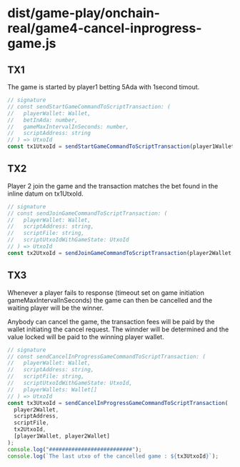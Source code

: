 # dist/game-play/onchain-real/game4-cancel-inprogress-game.js

## TX1

The game is started by player1 betting 5Ada with 1second timout.

```typescript
// signature
// const sendStartGameCommandToScriptTransaction: (
//   playerWallet: Wallet,
//   betInAda: number,
//   gameMaxIntervalInSeconds: number,
//   scriptAddress: string
// ) => UtxoId
const tx1UtxoId = sendStartGameCommandToScriptTransaction(player1Wallet, 5, 1, scriptAddress);
```

## TX2

Player 2 join the game and the transaction matches the bet found in the inline datum on tx1UtxoId.

```typescript
// signature
// const sendJoinGameCommandToScriptTransaction: (
//   playerWallet: Wallet,
//   scriptAddress: string,
//   scriptFile: string,
//   scriptUtxoIdWithGameState: UtxoId
// ) => UtxoId
const tx2UtxoId = sendJoinGameCommandToScriptTransaction(player2Wallet, scriptAddress, scriptFile, tx1UtxoId);
```

## TX3
Whenever a player fails to response (timeout set on game initiation gameMaxIntervalInSeconds) the game can then be cancelled and the waiting player will be the winner. 

Anybody can cancel the game, the transaction fees will be paid by the wallet initiating the cancel request. 
The winnder will be determined and the value locked will be paid to the winning player wallet.


```typescript
// signature
// const sendCancelInProgressGameCommandToScriptTransaction: (
//   playerWallet: Wallet,
//   scriptAddress: string,
//   scriptFile: string,
//   scriptUtxoIdWithGameState: UtxoId,
//   playerWallets: Wallet[]
// ) => UtxoId
const tx3UtxoId = sendCancelInProgressGameCommandToScriptTransaction(
  player2Wallet,
  scriptAddress,
  scriptFile,
  tx2UtxoId,
  [player1Wallet, player2Wallet]
);
console.log("##########################");
console.log(`The last utxo of the cancelled game : ${tx3UtxoId}`);

```